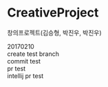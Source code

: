 # CreativeProject
창의프로젝트(김승형, 박진우, 박진우)



20170210<br>
create test branch<br>
commit test<br>
pr test 
<br>
intellij pr test